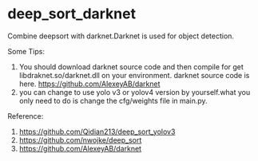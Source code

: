# deep_sort_darknet
Combine deepsort with darknet.Darknet is used for object detection.

Some Tips:
1. You should download darknet source code and then compile for get libdraknet.so/darknet.dll on your environment.
   darknet source code is here. https://github.com/AlexeyAB/darknet 
2. you can change to use yolo v3 or yolov4 version by yourself.what you only need to do is change the cfg/weights file in main.py.

Reference:
1. https://github.com/Qidian213/deep_sort_yolov3
2. https://github.com/nwojke/deep_sort
3. https://github.com/AlexeyAB/darknet 
